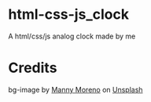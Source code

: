 # html-css-js_clock
A html/css/js analog clock made by me
# Credits

<span>bg-image by <a href="https://unsplash.com/@mannydream?utm_source=unsplash&amp;utm_medium=referral&amp;utm_content=creditCopyText">Manny Moreno</a> on <a href="https://unsplash.com/t/wallpapers?utm_source=unsplash&amp;utm_medium=referral&amp;utm_content=creditCopyText">Unsplash</a></span>
